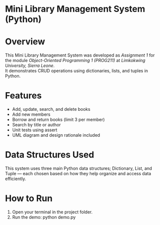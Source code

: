 # Mini Library Management System (Python)

# Overview
This Mini Library Management System was developed as *Assignment 1* for the module *Object-Oriented Programming 1 (PROG211)* at *Limkokwing University, Sierra Leone*.  
It demonstrates CRUD operations using dictionaries, lists, and tuples in Python.


# Features
- Add, update, search, and delete books
- Add new members
- Borrow and return books (limit 3 per member)
- Search by title or author
- Unit tests using assert
- UML diagram and design rationale included

# Data Structures Used
This system uses three main Python data structures; Dictionary, List, and Tuple — each chosen based on how they help organize and access data efficiently.


# How to Run

1. Open your terminal in the project folder.  
2. Run the demo:
python demo.py
